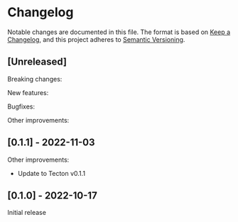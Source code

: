 # Changelog

Notable changes are documented in this file. The format is based on [Keep a Changelog](https://keepachangelog.com/en/1.0.0/), and this project adheres to [Semantic Versioning](https://semver.org/spec/v2.0.0.html).

## [Unreleased]

Breaking changes:

New features:

Bugfixes:

Other improvements:

## [0.1.1] - 2022-11-03

Other improvements:
- Update to Tecton v0.1.1

## [0.1.0] - 2022-10-17

Initial release
